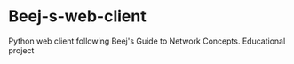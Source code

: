 # Beej-s-web-client
Python web client following Beej's Guide to Network Concepts. Educational project
